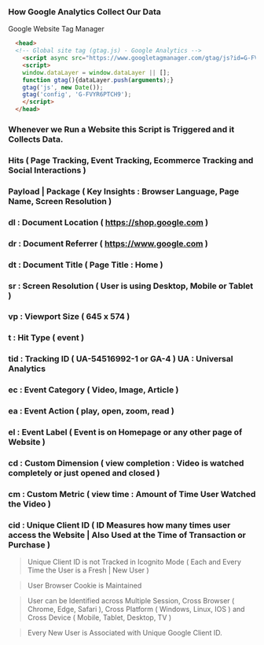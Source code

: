 ### How Google Analytics Collect Our Data

Google Website Tag Manager

```html
  <head>
  <!-- Global site tag (gtag.js) - Google Analytics -->
    <script async src="https://www.googletagmanager.com/gtag/js?id=G-FVYR6PTCH9"></script>
    <script>
    window.dataLayer = window.dataLayer || [];
    function gtag(){dataLayer.push(arguments);}
    gtag('js', new Date());
    gtag('config', 'G-FVYR6PTCH9');
    </script>
  </head>
```

### Whenever we Run a Website this Script is Triggered and it Collects Data.

### Hits ( Page Tracking, Event Tracking, Ecommerce Tracking and Social Interactions )

### Payload | Package ( Key Insights : Browser Language, Page Name, Screen Resolution )

### dl : Document Location ( https://shop.google.com )

### dr : Document Referrer ( https://www.google.com )

### dt : Document Title ( Page Title : Home )

### sr : Screen Resolution  ( User is using Desktop, Mobile or Tablet )

### vp : Viewport Size ( 645 x 574 )

### t : Hit Type ( event )

### tid : Tracking ID ( UA-54516992-1 or GA-4 ) UA : Universal Analytics

### ec : Event Category ( Video, Image, Article )

### ea : Event Action ( play, open, zoom, read )

### el : Event Label ( Event is on Homepage or any other page of Website )

### cd : Custom Dimension ( view completion : Video is watched completely or just opened and closed )

### cm : Custom Metric ( view time : Amount of Time User Watched the Video )

### cid : Unique Client ID ( ID Measures how many times user access the Website | Also Used at the Time of Transaction or Purchase  )

> Unique Client ID is not Tracked in Icognito Mode ( Each and Every Time the User is a Fresh | New User ) 

> User Browser Cookie is Maintained

> User can be Identified across Multiple Session, Cross Browser ( Chrome, Edge, Safari ), Cross Platform ( Windows, Linux, IOS ) and Cross Device ( Mobile, Tablet, Desktop, TV )

> Every New User is Associated with Unique Google Client ID.
